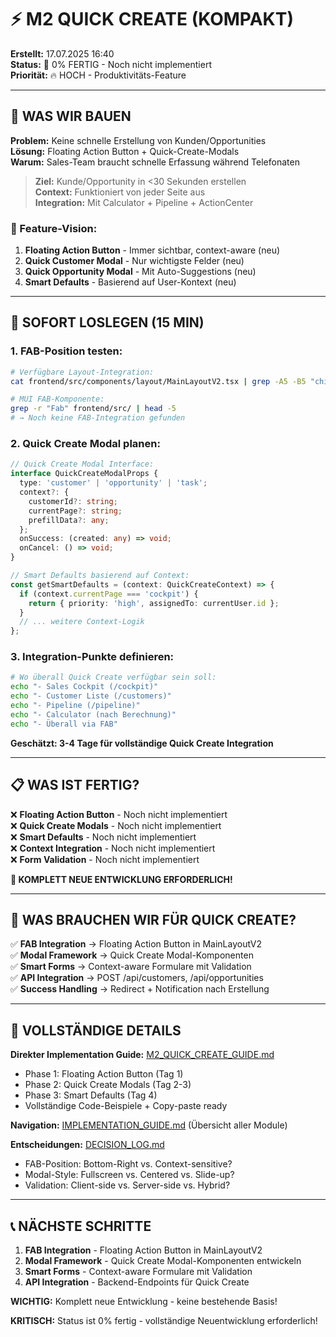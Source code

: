 # ⚡ M2 QUICK CREATE (KOMPAKT)

**Erstellt:** 17.07.2025 16:40  
**Status:** 🔴 0% FERTIG - Noch nicht implementiert  
**Priorität:** 🔥 HOCH - Produktivitäts-Feature  

---

## 🧠 WAS WIR BAUEN

**Problem:** Keine schnelle Erstellung von Kunden/Opportunities  
**Lösung:** Floating Action Button + Quick-Create-Modals  
**Warum:** Sales-Team braucht schnelle Erfassung während Telefonaten  

> **Ziel:** Kunde/Opportunity in <30 Sekunden erstellen  
> **Context:** Funktioniert von jeder Seite aus  
> **Integration:** Mit Calculator + Pipeline + ActionCenter  

### 🎯 Feature-Vision:
1. **Floating Action Button** - Immer sichtbar, context-aware (neu)
2. **Quick Customer Modal** - Nur wichtigste Felder (neu)  
3. **Quick Opportunity Modal** - Mit Auto-Suggestions (neu)
4. **Smart Defaults** - Basierend auf User-Kontext (neu)

---

## 🚀 SOFORT LOSLEGEN (15 MIN)

### 1. **FAB-Position testen:**
```bash
# Verfügbare Layout-Integration:
cat frontend/src/components/layout/MainLayoutV2.tsx | grep -A5 -B5 "children"

# MUI FAB-Komponente:
grep -r "Fab" frontend/src/ | head -5
# → Noch keine FAB-Integration gefunden
```

### 2. **Quick Create Modal planen:**
```typescript
// Quick Create Modal Interface:
interface QuickCreateModalProps {
  type: 'customer' | 'opportunity' | 'task';
  context?: {
    customerId?: string;
    currentPage?: string;
    prefillData?: any;
  };
  onSuccess: (created: any) => void;
  onCancel: () => void;
}

// Smart Defaults basierend auf Context:
const getSmartDefaults = (context: QuickCreateContext) => {
  if (context.currentPage === 'cockpit') {
    return { priority: 'high', assignedTo: currentUser.id };
  }
  // ... weitere Context-Logik
};
```

### 3. **Integration-Punkte definieren:**
```bash
# Wo überall Quick Create verfügbar sein soll:
echo "- Sales Cockpit (/cockpit)"
echo "- Customer Liste (/customers)"
echo "- Pipeline (/pipeline)"
echo "- Calculator (nach Berechnung)"
echo "- Überall via FAB"
```

**Geschätzt: 3-4 Tage für vollständige Quick Create Integration**

---

## 📋 WAS IST FERTIG?

❌ **Floating Action Button** - Noch nicht implementiert  
❌ **Quick Create Modals** - Noch nicht implementiert  
❌ **Smart Defaults** - Noch nicht implementiert  
❌ **Context Integration** - Noch nicht implementiert  
❌ **Form Validation** - Noch nicht implementiert  

**🎯 KOMPLETT NEUE ENTWICKLUNG ERFORDERLICH!**

---

## 🚨 WAS BRAUCHEN WIR FÜR QUICK CREATE?

✅ **FAB Integration** → Floating Action Button in MainLayoutV2  
✅ **Modal Framework** → Quick Create Modal-Komponenten  
✅ **Smart Forms** → Context-aware Formulare mit Validation  
✅ **API Integration** → POST /api/customers, /api/opportunities  
✅ **Success Handling** → Redirect + Notification nach Erstellung  

---

## 🔗 VOLLSTÄNDIGE DETAILS

**Direkter Implementation Guide:** [M2_QUICK_CREATE_GUIDE.md](./guides/M2_QUICK_CREATE_GUIDE.md)
- Phase 1: Floating Action Button (Tag 1)
- Phase 2: Quick Create Modals (Tag 2-3)
- Phase 3: Smart Defaults (Tag 4)
- Vollständige Code-Beispiele + Copy-paste ready

**Navigation:** [IMPLEMENTATION_GUIDE.md](./IMPLEMENTATION_GUIDE.md) (Übersicht aller Module)

**Entscheidungen:** [DECISION_LOG.md](./DECISION_LOG.md)
- FAB-Position: Bottom-Right vs. Context-sensitive?
- Modal-Style: Fullscreen vs. Centered vs. Slide-up?
- Validation: Client-side vs. Server-side vs. Hybrid?

---

## 📞 NÄCHSTE SCHRITTE

1. **FAB Integration** - Floating Action Button in MainLayoutV2
2. **Modal Framework** - Quick Create Modal-Komponenten entwickeln  
3. **Smart Forms** - Context-aware Formulare mit Validation
4. **API Integration** - Backend-Endpoints für Quick Create

**WICHTIG:** Komplett neue Entwicklung - keine bestehende Basis!

**KRITISCH:** Status ist 0% fertig - vollständige Neuentwicklung erforderlich!